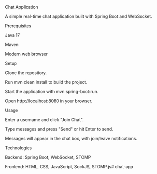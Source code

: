 Chat Application

A simple real-time chat application built with Spring Boot and WebSocket.

Prerequisites





Java 17



Maven



Modern web browser

Setup





Clone the repository.



Run mvn clean install to build the project.



Start the application with mvn spring-boot:run.



Open http://localhost:8080 in your browser.

Usage





Enter a username and click "Join Chat".



Type messages and press "Send" or hit Enter to send.



Messages will appear in the chat box, with join/leave notifications.

Technologies





Backend: Spring Boot, WebSocket, STOMP



Frontend: HTML, CSS, JavaScript, SockJS, STOMP.js# chat-app
